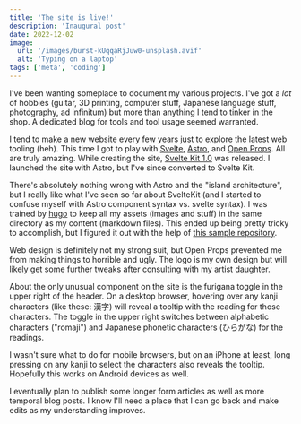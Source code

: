 ```yaml
---
title: 'The site is live!'
description: 'Inaugural post'
date: 2022-12-02
image:
  url: '/images/burst-kUqqaRjJuw0-unsplash.avif'
  alt: 'Typing on a laptop'
tags: ['meta', 'coding']
---
```


<script>
  import Kanji from "$lib/components/Kanji.svelte";
</script>

I've been wanting someplace to document my various projects. I've got a _lot_ of
hobbies (guitar, 3D printing, computer stuff, Japanese language stuff,
photography, ad infinitum) but more than anything I tend to tinker in the shop.
A dedicated blog for tools and tool usage seemed warranted.

I tend to make a new website every few years just to explore the latest web
tooling (heh). This time I got to play with [Svelte](https://svelte.dev),
[Astro](https://astro.build), and [Open Props](https://open-props.style). All
are truly amazing. While creating the site, [Svelte Kit
1.0](https://kit.svelte.dev) was released. I launched the site with Astro, but
I've since converted to Svelte Kit.

There's absolutely nothing wrong with Astro and the "island architecture",
but I really like what I've seen so far about SvelteKit (and I started to
confuse myself with Astro component syntax vs. svelte syntax). I was trained by
[hugo](https://gohugo.io/) to keep all my assets (images and stuff) in the same
directory as my content (markdown files). This ended up being pretty tricky to
accomplish, but I figured it out with the help of [this sample
repository](https://github.com/rdela/sveltekit-imagetools).

Web design is definitely not my strong suit, but Open Props prevented me from
making things to horrible and ugly. The logo is my own design but will likely
get some further tweaks after consulting with my artist daughter.

About the only unusual component on the site is the furigana toggle in the upper
right of the header. On a desktop browser, hovering over any kanji
characters (like these: <Kanji client:load furigana="かんじ" romaji="kanji">漢字</Kanji>)
will reveal a tooltip with the reading for those characters. The
toggle in the upper right switches between alphabetic characters ("romaji") and
Japanese phonetic characters (ひらがな) for the readings.

I wasn't sure what to do for mobile browsers, but on an iPhone at least, long
pressing on any kanji to select the characters also reveals the tooltip.
Hopefully this works on Android devices as well.

I eventually plan to publish some longer form articles as well as more temporal
blog posts. I know I'll need a place that I can go back and make edits as my
understanding improves.
